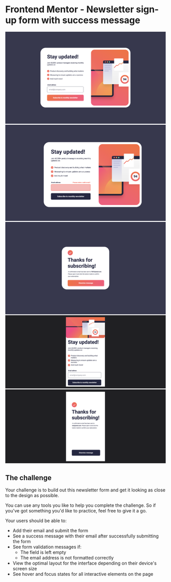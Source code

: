 # Frontend Mentor - Newsletter sign-up form with success message

![Desktop Preview](src/assets/img/desktop-preview.png)
![Desktop Error](src/assets/img/desktop-error-preview.png)
![Desktop Success](src/assets/img/desktop-success-preview.png)
![Mobile Preview](src/assets/img/mobile-preview.png)
![Mobile Success](src/assets/img/mobile-success-preview.png)

## The challenge

Your challenge is to build out this newsletter form and get it looking as close to the design as possible.

You can use any tools you like to help you complete the challenge. So if you've got something you'd like to practice, feel free to give it a go.

Your users should be able to:

- Add their email and submit the form
- See a success message with their email after successfully submitting the form
- See form validation messages if:
  - The field is left empty
  - The email address is not formatted correctly
- View the optimal layout for the interface depending on their device's screen size
- See hover and focus states for all interactive elements on the page
